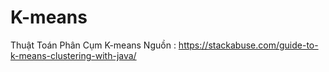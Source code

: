 # K-means
Thuật Toán Phân Cụm K-means
Nguồn : https://stackabuse.com/guide-to-k-means-clustering-with-java/
